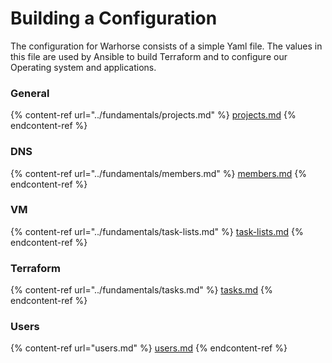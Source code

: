 # Building a Configuration

The configuration for Warhorse consists of a simple Yaml file. The values in this file are used by Ansible to build Terraform and to configure our Operating system and applications.

### General

{% content-ref url="../fundamentals/projects.md" %}
[projects.md](../fundamentals/projects.md)
{% endcontent-ref %}

### DNS

{% content-ref url="../fundamentals/members.md" %}
[members.md](../fundamentals/members.md)
{% endcontent-ref %}

### VM

{% content-ref url="../fundamentals/task-lists.md" %}
[task-lists.md](../fundamentals/task-lists.md)
{% endcontent-ref %}

### Terraform

{% content-ref url="../fundamentals/tasks.md" %}
[tasks.md](../fundamentals/tasks.md)
{% endcontent-ref %}

### Users

{% content-ref url="users.md" %}
[users.md](users.md)
{% endcontent-ref %}
